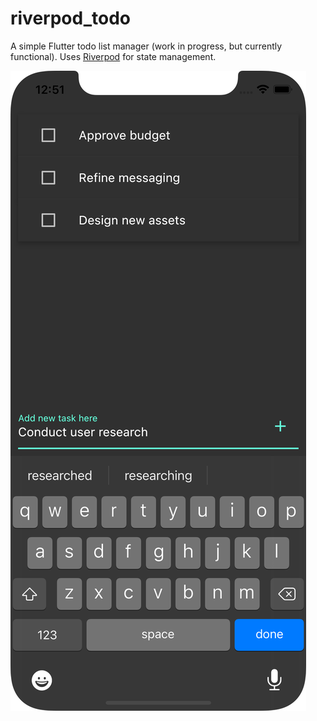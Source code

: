 # riverpod_todo

A simple Flutter todo list manager (work in progress, but currently functional).
Uses [Riverpod](https://riverpod.dev) for state management.

![screenshot of riverpod_todo](screenshot.png)